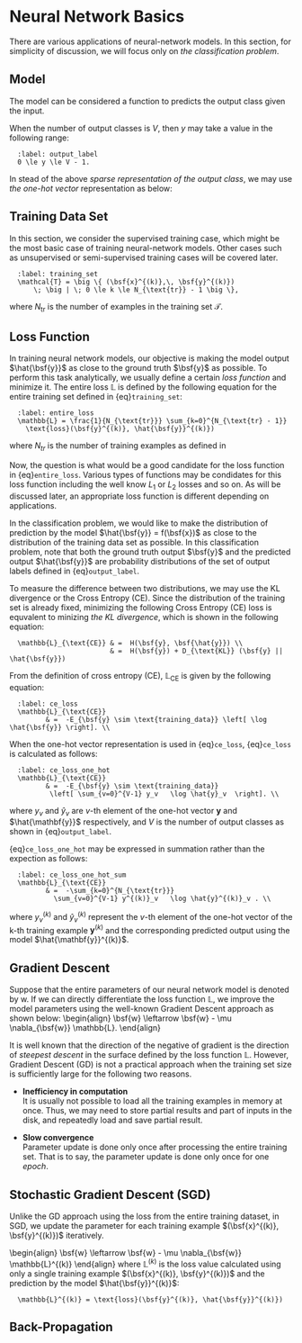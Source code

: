 # Neural Network Basics

There are various applications of neural-network models. In this section, for
simplicity of discussion, we will focus only on *the classification problem*.

## Model

The model can be considered a function to predicts the output class given the
input.


When the number of output classes is $V$, then $y$ may take a value in the
following range:
```{math}
  :label: output_label
  0 \le y \le V - 1.
```
In stead of the above *sparse representation of the output class*, we may use
*the one-hot vector* representation as below:


## Training Data Set

In this section, we consider the supervised training case, which might be the
most basic case of training neural-network models.
Other cases such as unsupervised or semi-supervised training cases will 
be covered later.



```{math}
  :label: training_set
  \mathcal{T} = \big \{ (\bsf{x}^{(k)},\, \bsf{y}^{(k)})
      \; \big | \; 0 \le k \le N_{\text{tr}} - 1 \big \},
```
where $N_{\text{tr}}$ is the number of examples in the training set
$\mathcal{T}$.


## Loss Function
In training neural network models, our objective is making the model output $\hat{\bsf{y}}$
as close to the ground truth $\bsf{y}$ as possible. To perform this task
analytically, we usually define a certain *loss function* and minimize it.
The entire loss $\mathbb{L}$ is defined by the following equation for the
entire training set defined in {eq}`training_set`:

```{math}
  :label: entire_loss
  \mathbb{L} = \frac{1}{N_{\text{tr}}} \sum_{k=0}^{N_{\text{tr} - 1}}
    \text{loss}(\bsf{y}^{(k)}, \hat{\bsf{y}}^{(k)}) 
```
where $N_{tr}$ is the number of training examples as defined in 

Now, the question is what would be a good candidate for the loss function in
{eq}`entire_loss`. Various types of functions may be condidates for this loss
function including the well know $L_1$ or $L_2$ losses and so on.
As will be discussed later, an appropriate loss function is different 
depending on applications. 

In the classification problem, we would like to make the distribution of prediction by 
the model $\hat{\bsf{y}} = f(\bsf{x})$
as close to the distribution of the training data set as possible. In this
classification problem, note that both the ground truth output $\bsf{y}$ and
the predicted output $\hat{\bsf{y}}$ are probability distributions of the set
of output labels defined in {eq}`output_label`.

To measure the difference between two distributions, we may use the KL
divergence or the Cross Entropy (CE). Since the distribution of the training
set is already fixed, minimizing the following Cross Entropy (CE) loss is equvalent to
minizing *the KL divergence*, which is shown in the following equation:


```{math}
  \mathbb{L}_{\text{CE}} & =  H(\bsf{y}, \bsf{\hat{y}}) \\
                         & =  H(\bsf{y}) + D_{\text{KL}} (\bsf{y} || \hat{\bsf{y}})
```
From the definition of cross entropy (CE), $\mathbb{L}_{\text{CE}}$ is given by
the following equation:
```{math}
  :label: ce_loss
  \mathbb{L}_{\text{CE}} 
         & =  -E_{\bsf{y} \sim \text{training_data}} \left[ \log \hat{\bsf{y}} \right]. \\
```
When the one-hot vector representation is used in {eq}`ce_loss`, {eq}`ce_loss`
is calculated as follows:
```{math}
  :label: ce_loss_one_hot
  \mathbb{L}_{\text{CE}} 
         & =  -E_{\bsf{y} \sim \text{training_data}} 
          \left[ \sum_{v=0}^{V-1} y_v   \log \hat{y}_v  \right]. \\
```
where $y_v$ and $\hat{y}_v$ are $v$-th element of the one-hot vector
$\mathbf{y}$ and $\hat{\mathbf{y}}$ respectively, and $V$ is the number of
output classes as shown in {eq}`output_label`.

{eq}`ce_loss_one_hot` may be expressed in summation rather than the expection as
follows:
```{math}
  :label: ce_loss_one_hot_sum
  \mathbb{L}_{\text{CE}} 
         & =  -\sum_{k=0}^{N_{\text{tr}}}
           \sum_{v=0}^{V-1} y^{(k)}_v   \log \hat{y}^{(k)}_v . \\
```
where $y^{(k)}_v$ and $\hat{y}^{(k)}_v$ represent the $v$-th element of the
one-hot vector of the k-th training example $\mathbf{y}^{(k)}$ and the
corresponding predicted output using the model $\hat{\mathbf{y}}^{(k)}$.


## Gradient Descent 

Suppose that the entire parameters of our neural network model is denoted by
$\mathsf{w}$. If we can directly differentiate the loss function $\mathbb{L}$,
we improve the model parameters using the well-known Gradient Descent approach
as shown below:
\begin{align}
  \bsf{w} \leftarrow  \bsf{w} - \mu \nabla_{\bsf{w}} \mathbb{L}.
\end{align}

It is well known that the direction of the negative of gradient is the
direction of *steepest descent* in the surface defined by the loss function
$\mathbb{L}$.
However, Gradient Descent (GD) is not a practical approach when the training set size is
sufficiently large for the following two reasons.

 - **Inefficiency in computation** <br>
   It is usually not possible to load all the training examples in memory at
once. Thus, we may need to store partial results and part of inputs in the
disk, and repeatedly load and save partial result.

 - **Slow convergence** <br>
    Parameter update is done only once after processing the entire training
set. That is to say, the parameter update is done only once for one *epoch*. 



## Stochastic Gradient Descent (SGD)


Unlike the GD approach using the loss from the entire training dataset, in SGD, 
we update the parameter for each training example $(\bsf{x}^{(k)}, \bsf{y}^{(k)})$ iteratively.

\begin{align}
  \bsf{w} \leftarrow  \bsf{w} - \mu \nabla_{\bsf{w}} \mathbb{L}^{(k)}
\end{align}
where $\mathbb{L}^{(k)}$ is the loss value calculated using only a single
training example $(\bsf{x}^{(k)}, \bsf{y}^{(k)})$ and the prediction by the
model $\hat{\bsf{y}}^{(k)}$:

```{math}
  \mathbb{L}^{(k)} = \text{loss}(\bsf{y}^{(k)}, \hat{\bsf{y}}^{(k)})
```



## Back-Propagation 



